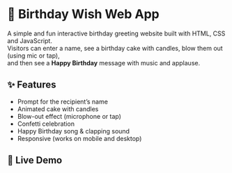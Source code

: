 # 🎂 Birthday Wish Web App

A simple and fun interactive birthday greeting website built with HTML, CSS and JavaScript.  
Visitors can enter a name, see a birthday cake with candles, blow them out (using mic or tap),  
and then see a **Happy Birthday** message with music and applause.

## ✨ Features

- Prompt for the recipient’s name  
- Animated cake with candles  
- Blow-out effect (microphone or tap)  
- Confetti celebration  
- Happy Birthday song & clapping sound  
- Responsive (works on mobile and desktop)

## 🚀 Live Demo


